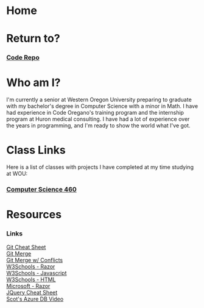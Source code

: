 # Home

# Return to?
### [Code Repo](https://github.com/Alex-Bishop1296/Alex-Bishop1296.github.io) 

# Who am I?
I'm currently a senior at Western Oregon University preparing to graduate with my bachelor's degree in Computer Science with a minor in Math. I have had experience in Code Oregano's training program and the internship program at Huron medical consulting. I have had a lot of experience over the years in programming, and I'm ready to show the world what I've got.

# Class Links
Here is a list of classes with projects I have completed at my time studying at WOU:

### [Computer Science 460](portfolio/cls-cs460.md)

# Resources
### Links
[Git Cheat Sheet](https://siphry.github.io/Cheats)  
[Git Merge](https://stackoverflow.com/questions/5601931/best-and-safest-way-to-merge-a-git-branch-into-master)  
[Git Merge w/ Conflicts](https://help.github.com/articles/resolving-a-merge-conflict-using-the-command-line/)  
[W3Schools - Razor](https://www.w3schools.com/ASP/webpages_razor.asp)  
[W3Schools - Javascript](https://www.w3schools.com/js/default.asp)  
[W3Schools - HTML](https://www.w3schools.com/html/default.asp)  
[Microsoft - Razor](https://docs.microsoft.com/en-us/aspnet/core/mvc/views/razor?view=aspnetcore-2.1)  
[JQuery Cheat Sheet](https://oscarotero.com/jquery/)  
[Scot's Azure DB Video](http://www.wou.edu/~morses/classes/cs46x/lecture/Videos.html)  